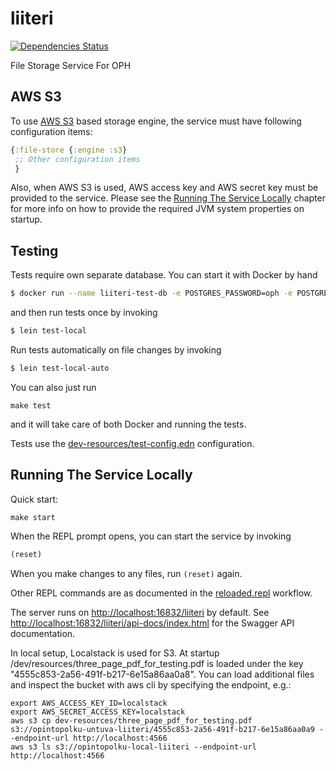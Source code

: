 # liiteri

[![Dependencies Status](https://jarkeeper.com/Opetushallitus/liiteri/status.svg)](https://jarkeeper.com/Opetushallitus/liiteri)

File Storage Service For OPH

## AWS S3

To use [AWS S3](https://aws.amazon.com/s3/) based storage engine, the service must have following configuration items:

```clojure
{:file-store {:engine :s3}
 ;; Other configuration items
 }
```

Also, when AWS S3 is used, AWS access key and AWS secret key must be provided to the service. Please see the
[Running The Service Locally](#running-the-service-locally) chapter for more info on how to provide the required
JVM system properties on startup.

## Testing

Tests require own separate database. You can start it with Docker by hand

```bash
$ docker run --name liiteri-test-db -e POSTGRES_PASSWORD=oph -e POSTGRES_USER=oph -e POSTGRES_DB=liiteri -p 5435:5432 -d postgres:11
```

and then run tests once by invoking

```bash
$ lein test-local
```

Run tests automatically on file changes by invoking

```bash
$ lein test-local-auto
```

You can also just run

```make test```

and it will take care of both Docker and running the tests.

Tests use the [dev-resources/test-config.edn](dev-resources/local-test-config.edn) configuration.

## Running The Service Locally

Quick start:

```make start```

When the REPL prompt opens, you can start the service by invoking

```clojure
(reset)
```

When you make changes to any files, run `(reset)` again.

Other REPL commands are as documented in the [reloaded.repl](https://github.com/weavejester/reloaded.repl) workflow.

The server runs on <http://localhost:16832/liiteri> by default. See <http://localhost:16832/liiteri/api-docs/index.html> for the Swagger API documentation.

In local setup, Localstack is used for S3. At startup /dev/resources/three_page_pdf_for_testing.pdf is loaded under the key
"4555c853-2a56-491f-b217-6e15a86aa0a8". You can load additional files and inspect the bucket with aws cli by
specifying the endpoint, e.g.:

```
export AWS_ACCESS_KEY_ID=localstack
export AWS_SECRET_ACCESS_KEY=localstack
aws s3 cp dev-resources/three_page_pdf_for_testing.pdf s3://opintopolku-untuva-liiteri/4555c853-2a56-491f-b217-6e15a86aa0a9 --endpoint-url http://localhost:4566
aws s3 ls s3://opintopolku-local-liiteri --endpoint-url http://localhost:4566
```


